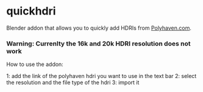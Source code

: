 # quickhdri
Blender addon that allows you to quickly add HDRIs from [Polyhaven.com](https://polyhaven.com/).

### Warning: Currenlty the 16k and 20k HDRI resolution does not work 

How to use the addon: 

1: add the link of the polyhaven hdri you want to use in the text bar 
2: select the resolution and the file type of the hdri 
3: import it 

